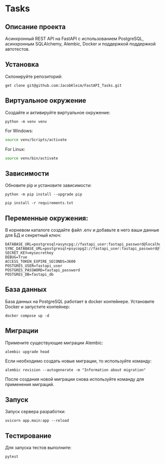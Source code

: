 # Tasks

## Описание проекта
   Асинхронный REST API на FastAPI с использованием PostgreSQL, асинхронным SQLAlchemy, Alembic, Docker и поддержкой поддержкой автотестов.


## Установка
   Склонируйте репозиторий:
   ```
   get clone git@github.com:JacobKleim/FastAPI_Tasks.git
   ```

## Виртуальное окружение      
  Создайте и активируйте виртуальное окружение:
   ```
   python -m venv venv
   ```
   For Windows:
   ```bash
   source venv/Scripts/activate
   ```
   For Linux:
   ```bash
   source venv/bin/activate
   ```


## Зависимости
  Обновите pip и установите зависимости:
   ```
   python -m pip install --upgrade pip
   ```
   ```
   pip install -r requirements.txt
   ```

## Переменные окружения:
   В корневом каталоге создайте файл .env и добавьте в него ваши данные для БД и секретный ключ:
   ```
   DATABASE_URL=postgresql+asyncpg://fastapi_user:fastapi_password@localhost:5432/fastapi_db
   SYNC_DATABASE_URL=postgresql+psycopg2://fastapi_user:fastapi_password@localhost:5432/fastapi_db
   SECRET_KEY=mysecretkey
   DEBUG=True
   ACCESS_TOKEN_EXPIRE_SECONDS=3600
   POSTGRES_USER=fastapi_user
   POSTGRES_PASSWORD=fastapi_password
   POSTGRES_DB=fastapi_db
   ```

## База данных
   База данных на PostgreSQL работает в docker контейнере. Установите Docker и запустите контейнер:
   ```
   docker compose up -d
   ```

## Миграции
   Примените существующие миграции Alembic:
   ```
   alembic upgrade head
   ```
   Если необходимо создать новые миграции, то используйте команду:
   ```
   alembic revision --autogenerate -m "Information about migration"
   ```
   После создания новой миграции снова используйте команду для применения миграций.

## Запуск
   Запуск сервера разработки:
   ```
   uvicorn app.main:app --reload
   ```

## Тестирование
   Для запуска тестов выполните:
   ```
   pytest
   ```
